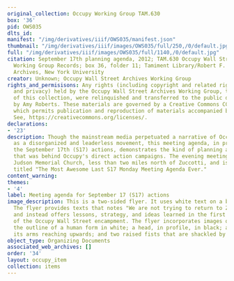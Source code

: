 ```yaml
---
original_collection: Occupy Working Group TAM.630
box: '36'
pid: OWS035
dlts_id:
manifest: "/img/derivatives/iiif/OWS035/manifest.json"
thumbnail: "/img/derivatives/iiif/images/OWS035/full/250,/0/default.jpg"
full: "/img/derivatives/iiif/images/OWS035/full/1140,/0/default.jpg"
citation: September 17th planning agenda, 2012; TAM.630 Occupy Wall Street Archives
  Working Group Records; box 36, folder 11; Tamiment Library/Robert F. Wagner Labor
  Archives, New York University
creator: Unknown; Occupy Wall Street Archives Working Group
rights_and_permisisons: Any rights (including copyright and related rights to publicity
  and privacy) held by the Occupy Wall Street Archives Working Group, the creator
  of this collection, were relinquished and transferred to the public domain in 2013
  by Amy Roberts. These materials are governed by a Creative Commons CC0 license,
  which permits publication and reproduction of materials accompanied by full attribution.
  See, https://creativecommons.org/licenses/.
declarations:
- '23'
description: Though the mainstream media perpetuated a narrative of Occupy Wall Street
  as a disorganized and leaderless movement, this meeting agenda, in preparation for
  the September 17th (S17) actions, demonstrates the kind of planning and communication
  that was behind Occupy's direct action campaigns. The evening meeting was held at
  Judson Memorial Church, less than two miles north of Zuccotti, and is light heartedly
  titled "The Most Awesome Last S17 Monday Meeting Agenda Ever."
content_warning:
themes:
- '4'
label: Meeting agenda for September 17 (S17) actions
image_description: This is a two-sided flyer. It uses white text on a black background.
  The flyer provides texts that notes "We are not trying to return to Zuccotti Park"
  and instead offers lessons, strategy, and ideas learned in the first two months
  of the Occupy Wall Street encampment. The flyer incorporates images of bodies including
  the outline of a human form in white; a head, in profile, in black; a body with
  its arms reaching upwards; and two raised fists that are shackled by handcuffs.
object_type: Organizing Documents
associated_web_archives: []
order: '34'
layout: occupy_item
collection: items
---
```

